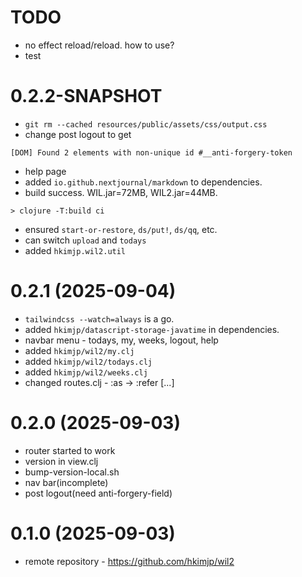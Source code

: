 # TODO

- no effect reload/reload. how to use?
- test


# 0.2.2-SNAPSHOT

- `git rm --cached resources/public/assets/css/output.css`
- change post logout to get

```
[DOM] Found 2 elements with non-unique id #__anti-forgery-token
```
- help page
- added `io.github.nextjournal/markdown` to dependencies.
- build success. WIL.jar=72MB, WIL2.jar=44MB.

```
> clojure -T:build ci
```

- ensured `start-or-restore`, `ds/put!`, `ds/qq`, etc.
- can switch `upload` and `todays`
- added `hkimjp.wil2.util`


# 0.2.1 (2025-09-04)

- `tailwindcss --watch=always` is a go.
- added `hkimjp/datascript-storage-javatime` in dependencies.
- navbar menu - todays, my, weeks, logout, help
- added `hkimjp/wil2/my.clj`
- added `hkimjp/wil2/todays.clj`
- added `hkimjp/wil2/weeks.clj`
- changed routes.clj - :as -> :refer [...]

# 0.2.0 (2025-09-03)

- router started to work
- version in view.clj
- bump-version-local.sh
- nav bar(incomplete)
- post logout(need anti-forgery-field)

# 0.1.0 (2025-09-03)

- remote repository - https://github.com/hkimjp/wil2
